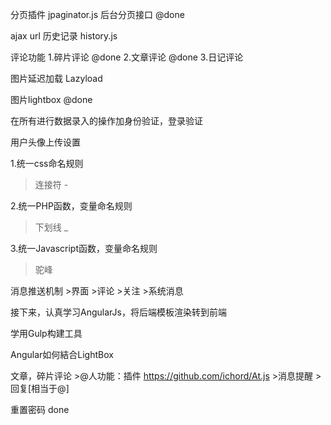 分页插件 jpaginator.js
后台分页接口 @done

ajax url 历史记录 history.js

评论功能
1.碎片评论 @done
2.文章评论 @done
3.日记评论

图片延迟加载 Lazyload

图片lightbox @done

在所有进行数据录入的操作加身份验证，登录验证

用户头像上传设置

1.统一css命名规则
>连接符 -

2.统一PHP函数，变量命名规则
>下划线 _

3.统一Javascript函数，变量命名规则
>驼峰

消息推送机制
    >界面
    >评论
    >关注
    >系统消息

接下来，认真学习AngularJs，将后端模板渲染转到前端

学用Gulp构建工具

Angular如何結合LightBox

文章，碎片评论
    >@人功能：插件 https://github.com/ichord/At.js
    >消息提醒
    >回复[相当于@]

重置密码 done